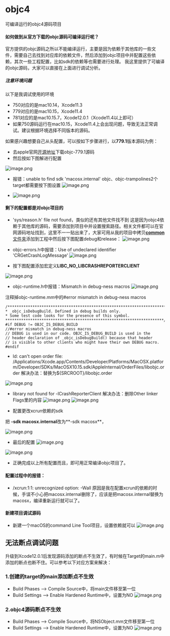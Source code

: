 # objc4
 可编译运行的objc4源码项目

#### 如何做到从官方下载的objc源码可编译运行呢？
官方提供的objc源码之所以不能编译运行，主要是因为依赖于其他库的一些文件，需要自己去找到对应库的依赖文件，然后添加到objc项目中并配置这些依赖，其次一些工程配置，比如sdk的依赖等也需要进行处理。
我这里提供了可编译的objc源码，大家可以直接在上面进行调试分析。

##### 注意环境问题
以下是我调试使用的环境  
* 750对应的是mac10.14，Xcode11.3  
* 779对应的是mac10.15，Xcode11.4  
* 781对应的是mac10.15.7，Xcode12.0.1（Xcode11.4以上即可）  
* 如果750源码运行在mac10.15，Xcode11.4上会出现问题，导致无法正常调试。建议根据环境选择不同版本的源码。

如果感兴趣想要自己从头配置，可以按如下步骤进行，以**779.1**版本源码为例：
* 去apple官网[开源地址](https://opensource.apple.com/tarballs/)下载objc-779.1源码
* 然后按如下图解进行配置

![image.png](https://upload-images.jianshu.io/upload_images/2351207-905fb08e2a7b9e81.png?imageMogr2/auto-orient/strip%7CimageView2/2/w/1240)



* 报错：unable to find sdk 'macosx.internal'
objc、objc-trampolines2个target都需要按下图设置
![image.png](https://upload-images.jianshu.io/upload_images/2351207-37362c91c8122d94.png?imageMogr2/auto-orient/strip%7CimageView2/2/w/1240)

* ![image.png](https://upload-images.jianshu.io/upload_images/2351207-f50660b7a15495e4.png?imageMogr2/auto-orient/strip%7CimageView2/2/w/1240)

#### 剩下的配置都是对objc项目的
* 'sys/reason.h' file not found，类似的还有其他文件找不到
这是因为objc4依赖于其他库的源码，需要添加到项目中并设置搜索路径。相关文件都可以在官网源码地址找到，这里不一一贴出来了，大家可用从我的项目中拷贝[**common**文件夹]([https://github.com/002and001/objc4-779.1/tree/master/common](https://github.com/002and001/objc4-779.1/tree/master/common)
)添加到工程中然后按下图配置debug和release：
![image.png](https://upload-images.jianshu.io/upload_images/2351207-4e82bbd8480b661e.png?imageMogr2/auto-orient/strip%7CimageView2/2/w/1240)

* objc-errors.h中报错：Use of undeclared identifier 'CRGetCrashLogMessage'
![image.png](https://upload-images.jianshu.io/upload_images/2351207-3a31ae5612eb7502.png?imageMogr2/auto-orient/strip%7CimageView2/2/w/1240)

* 按下图配置添加宏定义**LIBC_NO_LIBCRASHREPORTERCLIENT**

![image.png](https://upload-images.jianshu.io/upload_images/2351207-9932f410a2b2535b.png?imageMogr2/auto-orient/strip%7CimageView2/2/w/1240)


* objc-runtime.h中报错：Mismatch in debug-ness macros
![image.png](https://upload-images.jianshu.io/upload_images/2351207-523d7ad3ad08fd9e.png?imageMogr2/auto-orient/strip%7CimageView2/2/w/1240)


注释掉objc-runtime.mm中的#error mismatch in debug-ness macros 
 
```  
/***********************************************************************
* _objc_isDebugBuild. Defined in debug builds only.
* Some test code looks for the presence of this symbol.
**********************************************************************/
#if DEBUG != OBJC_IS_DEBUG_BUILD
//#error mismatch in debug-ness macros
// DEBUG is used in our code. OBJC_IS_DEBUG_BUILD is used in the
// header declaration of _objc_isDebugBuild() because that header
// is visible to other clients who might have their own DEBUG macro.
#endif
```  

* ld: can't open order file: /Applications/Xcode.app/Contents/Developer/Platforms/MacOSX.platform/Developer/SDKs/MacOSX10.15.sdk/AppleInternal/OrderFiles/libobjc.order
解决办法：替换为${SRCROOT}/libobjc.order

![image.png](https://upload-images.jianshu.io/upload_images/2351207-071d177830027c01.png?imageMogr2/auto-orient/strip%7CimageView2/2/w/1240)

* library not found for -lCrashReporterClient
解决办法：删除Other linker Flags里的内容
![image.png](https://upload-images.jianshu.io/upload_images/2351207-664492a61ca0853d.png?imageMogr2/auto-orient/strip%7CimageView2/2/w/1240)
![image.png](https://upload-images.jianshu.io/upload_images/2351207-f8c6f8659d59c0bc.png?imageMogr2/auto-orient/strip%7CimageView2/2/w/1240)

* 配置更改xcrun依赖的sdk

把 **-sdk macosx.internal**改为**-sdk macosx**，

![image.png](https://upload-images.jianshu.io/upload_images/2351207-34b32702c54bda56.png?imageMogr2/auto-orient/strip%7CimageView2/2/w/1240)


* 最后的配置
![image.png](https://upload-images.jianshu.io/upload_images/2351207-3ea4c234ee2f42a9.png?imageMogr2/auto-orient/strip%7CimageView2/2/w/1240)

![image.png](https://upload-images.jianshu.io/upload_images/2351207-a862df3b5f6e8095.png?imageMogr2/auto-orient/strip%7CimageView2/2/w/1240)

* 正确完成以上所有配置而且，即可用正常编译objc项目了。

#### 配置过程中的报错：
* /xcrun:1:1: unrecognized option: -Wall
原因是我在配置xcrun的依赖的时候，手误不小心把macosx.internal删除了，应该是把macosx.internal替换为macosx，编译重新运行就可以了。

#### 新建项目调试源码
* 新建一个macOS的command Line Tool项目，设置依赖就可以
![image.png](https://upload-images.jianshu.io/upload_images/2351207-e4b9a428107244df.png?imageMogr2/auto-orient/strip%7CimageView2/2/w/1240)


## 无法断点调试问题
升级到Xcode12.0.1后发现源码添加的断点不生效了，有时候在Target的main.m中添加的断点也断不住。可以参考以下对应方案来解决：
### 1.创建的target的main添加断点不生效
* Build Phases --> Compile Source中，将main文件移至第一位
* Build Settings --> Enable Hardened Runtime中，设置为NO
![image.png](https://upload-images.jianshu.io/upload_images/2351207-2cc4415b041b8de8.png?imageMogr2/auto-orient/strip%7CimageView2/2/w/1240)


### 2.objc4源码断点不生效
* Build Phases --> Compile Source中，将NSObject.mm文件移至第一位
* Build Settings --> Enable Hardened Runtime中，设置为NO
![image.png](https://upload-images.jianshu.io/upload_images/2351207-05ccdef2aee03e70.png?imageMogr2/auto-orient/strip%7CimageView2/2/w/1240)
